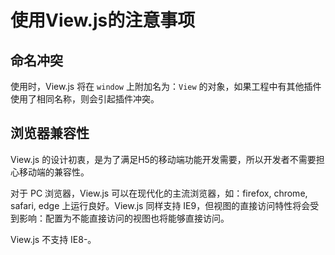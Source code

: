 # 使用View.js的注意事项

## 命名冲突

使用时，View.js 将在 `window` 上附加名为：`View` 的对象，如果工程中有其他插件使用了相同名称，则会引起插件冲突。

## 浏览器兼容性

View.js 的设计初衷，是为了满足H5的移动端功能开发需要，所以开发者不需要担心移动端的兼容性。

对于 PC 浏览器，View.js 可以在现代化的主流浏览器，如：firefox, chrome, safari, edge 上运行良好。View.js 同样支持 IE9，但视图的直接访问特性将会受到影响：配置为不能直接访问的视图也将能够直接访问。

View.js 不支持 IE8-。

